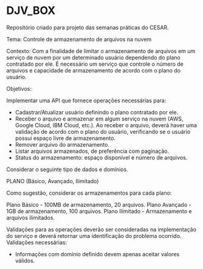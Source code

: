 # DJV_BOX
Repositório criado para projeto das semanas práticas do CESAR.

Tema: Controle de armazenamento de arquivos na nuvem

Contexto: Com a finalidade de limitar o armazenamento de arquivos em um serviço de nuvem por um determinado usuário dependendo do plano contratado por ele. É necessário um serviço que controle o número de arquivos e capacidade de armazenamento de acordo com o plano do usuário.

Objetivos: 

Implementar uma API que fornece operações necessárias para:

- Cadastrar/Atualizar usuário definindo o plano contratado por ele.
- Receber o arquivo e armazenar em algum serviço na nuvem (AWS, Google Cloud, IBM Cloud, etc.). Ao receber o arquivo, deverá haver uma validação de acordo com o plano do usuário, verificando se o usuário possui espaço livre de armazenamento.
- Remover arquivo do armazenamento.
- Listar arquivos armazenados, de preferência com paginação.
- Status do armazenamento: espaço disponível e número de arquivos.

Considerar o seguinte tipo de dados e domínios.

PLANO (Básico, Avançado, Ilimitado)

Como sugestão, considerar os armazenamentos para cada plano: 


Plano Básico - 100MB de armazenamento, 20 arquivos.
Plano Avançado - 1GB de armazenamento, 100 arquivos.
Plano Ilimitado - Armazenamento e arquivos ilimitados.

Validações para as operações deverão ser consideradas na implementação do serviço e deverá retornar uma identificação do problema ocorrido. Validações necessárias:

- Informações com domínio definido devem apenas aceitar valores válidos.
